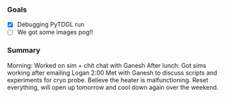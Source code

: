 ### Goals
- [x] Debugging PyTDGL run
- [ ] We got some images pog!!

### Summary
Morning: Worked on sim + chit chat with Ganesh
After lunch: Got sims working after emailing Logan
2:00 Met with Ganesh to discuss scripts and experiments for cryo probe. Believe the heater is malfunctioning. Reset everything, will open up tomorrow and cool down again over the weekend. 
